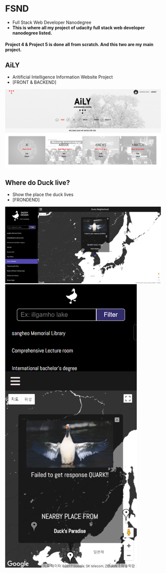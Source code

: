 # FSND
- Full Stack Web Developer Nanodegree
- **This is where all my project of udacity full stack web developer nanodegree listed.**

#### Project 4 & Project 5 is done all from scratch. And this two are my main project.


## AiLY
- Aritificial Intelligence Information Website Project 
- [FRONT & BACKEND]

![Backend](https://github.com/IllgamhoDuck/FSND/blob/master/Project_4%20Item%20catalog/vagrant/catalog/aily.png)

## Where do Duck live?
- Show the place the duck lives
- [FRONDEND]

![frontend](https://github.com/IllgamhoDuck/FSND/blob/master/Project_5%20Neighborhood%20Map/full.png)
![frontend](https://github.com/IllgamhoDuck/FSND/blob/master/Project_5%20Neighborhood%20Map/small.png)

